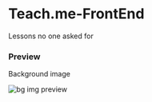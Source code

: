 # Teach.me-FrontEnd
Lessons no one asked for


### Preview 
Background image 

![bg img preview](https://github.com/AvgustPol/Teach.me-FrontEnd/blob/master/demo/responsive-img-bg.gif?raw=true)
